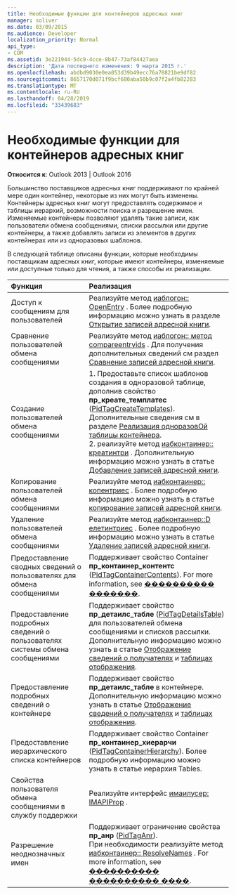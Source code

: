```yaml
---
title: Необходимые функции для контейнеров адресных книг
manager: soliver
ms.date: 03/09/2015
ms.audience: Developer
localization_priority: Normal
api_type:
- COM
ms.assetid: 3e221944-5dc9-4cce-8b47-73af84427aea
description: 'Дата последнего изменения: 9 марта 2015 г.'
ms.openlocfilehash: abdbd9030e0ea053d39b49ecc76a78821be9df82
ms.sourcegitcommit: 8657170d071f9bcf680aba50b9c07f2a4fb82283
ms.translationtype: MT
ms.contentlocale: ru-RU
ms.lasthandoff: 04/28/2019
ms.locfileid: "33439683"
---
```

# <a name="required-features-for-address-book-containers"></a>Необходимые функции для контейнеров адресных книг

  
  
**Относится к**: Outlook 2013 | Outlook 2016 
  
Большинство поставщиков адресных книг поддерживают по крайней мере один контейнер, некоторые из них могут быть изменены. Контейнеры адресных книг могут предоставлять содержимое и таблицы иерархий, возможности поиска и разрешение имен. Изменяемые контейнеры позволяют удалять такие записи, как пользователи обмена сообщениями, списки рассылки или другие контейнеры, а также добавлять записи из элементов в других контейнерах или из одноразовых шаблонов.
  
В следующей таблице описаны функции, которые необходимы поставщикам адресных книг, которые имеют контейнеры, изменяемые или доступные только для чтения, а также способы их реализации.
  
|**Функция**|**Реализация**|
|:-----|:-----|
|Доступ к сообщениям для пользователей  <br/> |Реализуйте метод [иаблогон:: OpenEntry](iablogon-openentry.md) . Более подробную информацию можно узнать в разделе [Открытие записей адресной книги](opening-address-book-entries.md).  <br/> |
|Сравнение пользователей обмена сообщениями  <br/> |Реализуйте метод [иаблогон:: метод compareentryids](iablogon-compareentryids.md) . Для получения дополнительных сведений см раздел [Сравнение записей адресной книги](comparing-address-book-entries.md).  <br/> |
|Создание пользователей обмена сообщениями  <br/> |1. Предоставьте список шаблонов создания в одноразовой таблице, дополнив свойство **пр_креате_темплатес** ([PidTagCreateTemplates](pidtagcreatetemplates-canonical-property.md)). Дополнительные сведения см в разделе [Реализация одноразовОй таблицы контейнера](implementing-a-container-one-off-table.md).  <br/> 2. реализуйте метод [иабконтаинер:: креатинтри](iabcontainer-createentry.md) . Дополнительную информацию можно узнать в статье [Добавление записей адресной книги](adding-address-book-entries.md).  <br/> |
|Копирование пользователей обмена сообщениями  <br/> |Реализуйте метод [иабконтаинер:: копентриес](iabcontainer-copyentries.md) . Более подробную информацию можно узнать в статье [копирование записей адресной книги](copying-address-book-entries.md).  <br/> |
|Удаление пользователей обмена сообщениями  <br/> |Реализуйте метод [иабконтаинер::D елетинтриес](iabcontainer-deleteentries.md) . Более подробную информацию можно узнать в статье [Удаление записей адресной книги](removing-address-book-entries.md).  <br/> |
|Предоставление сводных сведений о пользователях для обмена сообщениями  <br/> |Поддерживает свойство Container **пр_контаинер_контентс** ([PidTagContainerContents](pidtagcontainercontents-canonical-property.md)). For more information, see [���������� �������](contents-tables.md).  <br/> |
|Предоставление подробных сведений о пользователях системы обмена сообщениями  <br/> |Поддерживает свойство **пр_детаилс_табле** ([PidTagDetailsTable](pidtagdetailstable-canonical-property.md)) для пользователей обмена сообщениями и списков рассылки. Дополнительную информацию можно узнать в статье [Отображение сведений о получателях](displaying-recipient-information.md) и [таблицах отображения](display-tables.md).  <br/> |
|Предоставление подробных сведений о контейнере  <br/> |Поддерживает свойство **пр_детаилс_табле** в контейнере. Дополнительную информацию можно узнать в статье [Отображение сведений о получателях](displaying-recipient-information.md) и [таблицах отображения](display-tables.md).  <br/> |
|Предоставление иерархического списка контейнеров  <br/> |Поддерживает свойство Container **пр_контаинер_хиерарчи** ([PidTagContainerHierarchy](pidtagcontainerhierarchy-canonical-property.md)). Более подробную информацию можно [](hierarchy-tables.md)узнать в статье иерархия Tables.  <br/> |
|Свойства пользователя обмена сообщениями в службу поддержки  <br/> |Реализуйте интерфейс [имаилусер: IMAPIProp](imailuserimapiprop.md) .  <br/> |
|Разрешение неоднозначных имен  <br/> | Поддерживает ограничение свойства **пр_анр** ([PidTagAnr](pidtaganr-canonical-property.md)).  <br/>  При необходимости реализуйте метод [иабконтаинер:: ResolveNames](iabcontainer-resolvenames.md) . For more information, see [���������� ���������� ����](implementing-name-resolution.md).  <br/> |
   

